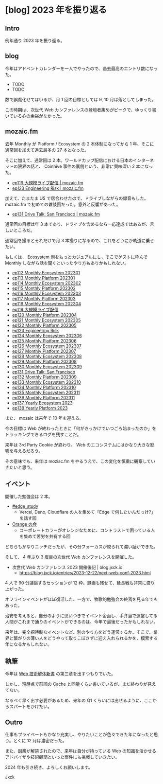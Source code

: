 # [blog] 2023 年を振り返る

## Intro

例年通り 2023 年を振り返る。


## blog

今年はアドベントカレンダーを一人でやったので、過去最高のエントリ数になった。

- TODO
- TODO

数で誤魔化せてはいるが、月 1 回の目標としては 9, 10 月は落としてしまった。

この時期は、次世代 Web カンファレンスの登壇者集めがピークで、ゆっくり書いている心の余裕がなかった。


## mozaic.fm

去年 Monthly が Platform / Ecosystem の 2 本体制になってから 1 年、そこに通常回を加えて過去最多の 27 本となった。

そこに加えて、通常回は 2 本。ワールドカップ配信における日本のインターネットの限界の話と、 Coinhive 事件の裏側という、非常に興味深い 2 本になった。

- [ep119 大規模ライブ配信 | mozaic.fm](https://mozaic.fm/episodes/119/live-streaming.html)
- [ep123 Engineering Risk | mozaic.fm](https://mozaic.fm/episodes/123/engineering-risk.html)

加えて、たまたま US で居合わせたので、ドライブしながらの録音もした。 mozaic.fm で初めての雑談回だった。意外と反響があった。

- [ep131 Drive Talk: San Francisco | mozaic.fm](https://mozaic.fm/episodes/131/drive-talk-to-sf.html)

通常回の目標は年 3 本であり、ドライブを含めるなら一応達成ではあるが、苦しいところだ。

通常回を撮るとそれだけで月 3 本撮りになるので、これをどうにか軌道に乗せたい。

もしくは、 Ecosystem 側をもっとカジュアルにし、そこでゲストに呼んで Monthly しながら話を聞くといったやり方もありかもしれない。

- [ep112 Monthly Ecosystem 202301](https://mozaic.fm/episodes/112/monthly-ecosystem-202301.html)
- [ep113 Monthly Platform 202301](https://mozaic.fm/episodes/113/monthly-platform-202301.html)
- [ep114 Monthly Ecosystem 202302](https://mozaic.fm/episodes/114/monthly-ecosystem-202302.html)
- [ep115 Monthly Platform 202302](https://mozaic.fm/episodes/115/monthly-platform-202302.html)
- [ep116 Monthly Ecosystem 202303](https://mozaic.fm/episodes/116/monthly-ecosystem-202303.html)
- [ep117 Monthly Platform 202303](https://mozaic.fm/episodes/117/monthly-platform-202303.html)
- [ep118 Monthly Ecosystem 202304](https://mozaic.fm/episodes/118/monthly-ecosystem-202304.html)
- [ep119 大規模ライブ配信](https://mozaic.fm/episodes/119/live-streaming.html)
- [ep120 Monthly Platform 202304](https://mozaic.fm/episodes/120/monthly-platform-202304.html)
- [ep121 Monthly Ecosystem 202305](https://mozaic.fm/episodes/121/monthly-ecosystem-202305.html)
- [ep122 Monthly Platform 202305](https://mozaic.fm/episodes/122/monthly-platfrom-202305.html)
- [ep123 Engineering Risk](https://mozaic.fm/episodes/123/engineering-risk.html)
- [ep124 Monthly Ecosystem 202306](https://mozaic.fm/episodes/124/monthly-ecosystem-202306.html)
- [ep125 Monthly Platform 202306](https://mozaic.fm/episodes/125/monthly-platform-202306.html)
- [ep126 Monthly Ecosystem 202307](https://mozaic.fm/episodes/126/monthly-ecosystem-202307.html)
- [ep127 Monthly Platform 202307](https://mozaic.fm/episodes/127/monthly-platform-202307.html)
- [ep128 Monthly Ecosystem 202308](https://mozaic.fm/episodes/128/monthly-ecosystem-202308.html)
- [ep129 Monthly Platform 202308](https://mozaic.fm/episodes/129/monthly-platform-202309.html)
- [ep130 Monthly Ecosystem 202309](https://mozaic.fm/episodes/130/monthly-ecosystem-202309.html)
- [ep131 Drive Talk: San Francisco](https://mozaic.fm/episodes/131/drive-talk-to-sf.html)
- [ep132 Monthly Platform 202309](https://mozaic.fm/episodes/132/monthly-platform-202309.html)
- [ep133 Monthly Ecosystem 202310](https://mozaic.fm/episodes/133/monthly-ecosystem-202310.html)
- [ep134 Monthly Platform 202310](https://mozaic.fm/episodes/134/monthly-platform-202310.html)
- [ep135 Monthly Ecosystem 202311](https://mozaic.fm/episodes/135/monthly-ecosystem-202311.html)
- [ep136 Monthly Platform 202311](https://mozaic.fm/episodes/136/monthly-platform-202311.html)
- [ep137 Yearly Ecosystem 2023](https://mozaic.fm/episodes/137/yearly-ecosystem-2023.html)
- [ep138 Yearly Platform 2023](https://mozaic.fm/episodes/138/yearly-platform-2023.html)

また、 mozaic は来年で 10 年を迎える。

今の目標は Web が終わったときに「何がきっかけでいつごろ始まったのか」をトラッキングできるログを残すことだ。

来年は 3rd Party Cookie が終わり、 Web のエコシステムにはかなり大きな影響を与えるだろう。

その意味でも、来年は moziac.fm をやるうえで、この変化を慎重に観察していきたいと思う。


## イベント

開催した勉強会は 2 本。

- [#edge_study](https://web-study.connpass.com/event/277480/)
  - Vercel, Deno, Cloudflare の人を集めて「Edge で何したいんだっけ?」を話す回
- [Orange の会](https://web-study.connpass.com/event/289468/)
  - コーポレートカラーがオレンジなために、コントラストで困っている人を集めて苦労を共有する回

どちらもかなりニッチだったが、その分フォーカスが絞られて濃い話ができた。

そして、 4 年ぶり 3 度目の次世代 Web カンファレンスを開催した。

- 次世代 Web カンファレンス 2023 開催後記 | blog.jxck.io
  - https://blog.jxck.io/entries/2023-12-22/next-web-conf-2023.html

4 人で 90 分議論するセッションが 12 枠。録画も残せて、延長戦も非常に盛り上がった。

オフラインイベントがほぼ復活した、一方で、牧歌的勉強会の終焉を見る年でもあった。

治安を考えると、自分のように思いつきでイベント企画し、手弁当で運営してる人間がこれまで通りのイベントができるのは、今年で最後だったかもしれない。

来年は、完全招待制なイベントなど、別のやり方をどう運営するか。そこで、業界と繋がりの薄い人をどうやって取りこぼさずに迎え入れられるかを、模索する年になるかもしれない。


## 執筆

今年は [Web 技術解体新書](https://zenn.dev/jxck/articles/web-anatomia-concepts) の第三章を出すつもりでいた。

しかし、現時点で前回の Cache と同量くらい書いているが、まだ終わりが見えてない。

なるべく早く出す必要があるため、来年の Q1 くらいには出せるように、ここからスパートをかけたい。


## Outro

仕事もプライベートもかなり充実し、やりたいことが色々できた年になったと思う。とくに 12 月は濃密だった。

また、副業が解禁されたので、来年は自分が持っている Web の知識を活かせるアドバイザや技術顧問といった案件にも挑戦していきたい。

2024 年も引き続き、よろしくお願いします。

Jxck